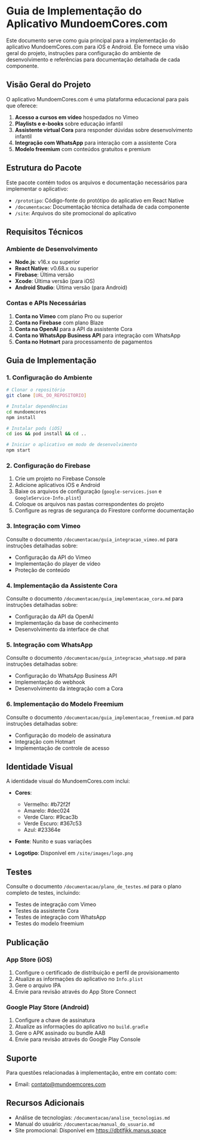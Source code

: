 # Guia de Implementação do Aplicativo MundoemCores.com

Este documento serve como guia principal para a implementação do aplicativo MundoemCores.com para iOS e Android. Ele fornece uma visão geral do projeto, instruções para configuração do ambiente de desenvolvimento e referências para documentação detalhada de cada componente.

## Visão Geral do Projeto

O aplicativo MundoemCores.com é uma plataforma educacional para pais que oferece:

1. **Acesso a cursos em vídeo** hospedados no Vimeo
2. **Playlists e e-books** sobre educação infantil
3. **Assistente virtual Cora** para responder dúvidas sobre desenvolvimento infantil
4. **Integração com WhatsApp** para interação com a assistente Cora
5. **Modelo freemium** com conteúdos gratuitos e premium

## Estrutura do Pacote

Este pacote contém todos os arquivos e documentação necessários para implementar o aplicativo:

- `/prototipo`: Código-fonte do protótipo do aplicativo em React Native
- `/documentacao`: Documentação técnica detalhada de cada componente
- `/site`: Arquivos do site promocional do aplicativo

## Requisitos Técnicos

### Ambiente de Desenvolvimento

- **Node.js**: v16.x ou superior
- **React Native**: v0.68.x ou superior
- **Firebase**: Última versão
- **Xcode**: Última versão (para iOS)
- **Android Studio**: Última versão (para Android)

### Contas e APIs Necessárias

1. **Conta no Vimeo** com plano Pro ou superior
2. **Conta no Firebase** com plano Blaze
3. **Conta na OpenAI** para a API da assistente Cora
4. **Conta no WhatsApp Business API** para integração com WhatsApp
5. **Conta no Hotmart** para processamento de pagamentos

## Guia de Implementação

### 1. Configuração do Ambiente

```bash
# Clonar o repositório
git clone [URL_DO_REPOSITORIO]

# Instalar dependências
cd mundoemcores
npm install

# Instalar pods (iOS)
cd ios && pod install && cd ..

# Iniciar o aplicativo em modo de desenvolvimento
npm start
```

### 2. Configuração do Firebase

1. Crie um projeto no Firebase Console
2. Adicione aplicativos iOS e Android
3. Baixe os arquivos de configuração (`google-services.json` e `GoogleService-Info.plist`)
4. Coloque os arquivos nas pastas correspondentes do projeto
5. Configure as regras de segurança do Firestore conforme documentação

### 3. Integração com Vimeo

Consulte o documento `/documentacao/guia_integracao_vimeo.md` para instruções detalhadas sobre:
- Configuração da API do Vimeo
- Implementação do player de vídeo
- Proteção de conteúdo

### 4. Implementação da Assistente Cora

Consulte o documento `/documentacao/guia_implementacao_cora.md` para instruções detalhadas sobre:
- Configuração da API da OpenAI
- Implementação da base de conhecimento
- Desenvolvimento da interface de chat

### 5. Integração com WhatsApp

Consulte o documento `/documentacao/guia_integracao_whatsapp.md` para instruções detalhadas sobre:
- Configuração do WhatsApp Business API
- Implementação do webhook
- Desenvolvimento da integração com a Cora

### 6. Implementação do Modelo Freemium

Consulte o documento `/documentacao/guia_implementacao_freemium.md` para instruções detalhadas sobre:
- Configuração do modelo de assinatura
- Integração com Hotmart
- Implementação de controle de acesso

## Identidade Visual

A identidade visual do MundoemCores.com inclui:

- **Cores**:
  - Vermelho: #b72f2f
  - Amarelo: #dec024
  - Verde Claro: #9cac3b
  - Verde Escuro: #367c53
  - Azul: #23364e

- **Fonte**: Nunito e suas variações

- **Logotipo**: Disponível em `/site/images/logo.png`

## Testes

Consulte o documento `/documentacao/plano_de_testes.md` para o plano completo de testes, incluindo:
- Testes de integração com Vimeo
- Testes da assistente Cora
- Testes de integração com WhatsApp
- Testes do modelo freemium

## Publicação

### App Store (iOS)

1. Configure o certificado de distribuição e perfil de provisionamento
2. Atualize as informações do aplicativo no `Info.plist`
3. Gere o arquivo IPA
4. Envie para revisão através do App Store Connect

### Google Play Store (Android)

1. Configure a chave de assinatura
2. Atualize as informações do aplicativo no `build.gradle`
3. Gere o APK assinado ou bundle AAB
4. Envie para revisão através do Google Play Console

## Suporte

Para questões relacionadas à implementação, entre em contato com:
- Email: contato@mundoemcores.com

## Recursos Adicionais

- Análise de tecnologias: `/documentacao/analise_tecnologias.md`
- Manual do usuário: `/documentacao/manual_do_usuario.md`
- Site promocional: Disponível em https://dbtlfjkk.manus.space

